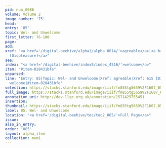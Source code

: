 ```yaml
---
pid: num_0086
volume: Volume 2
image_number: '75'
head: 
entry: '85'
topic: Wel- and Unwelcome
first_letter: 76-100
page: 
add: 
xref: "<a href='/digital-beehive/alpha1/alpha_0014/'>agreable</a>|<a href='/digital-beehive/toc/toc2_140/'>615
  [Displeasure]</a>"
see: 
index: "<a href='/digital-beehive/index5/index_4516/'>welcome</a>"
item: "#item-028431bfe"
unparsed: 
line: 'Entry: 85|Topic: Wel- and Unwelcome|Xref: agreable|Xref: 615 [Displeasure]|Index:
  welcome|#item-028431bfe'
selection: https://stacks.stanford.edu/image/iiif/fm855tg5659%2F1607_0542/269,2127,3054,559/full/0/default.jpg
full_image: https://stacks.stanford.edu/image/iiif/fm855tg5659%2F1607_0542/full/full/0/default.jpg
annotation_uri: http://dev.llgc.org.uk/annotation/1571425755451
insertion: 
thumbnail: https://stacks.stanford.edu/image/iiif/fm855tg5659%2F1607_0542/269,2127,600,180/250,/0/default.jpg
label: 85. Wel- and Unwelcome
location: "<a href='/digital-beehive/toc/toc2_065/'>Full Page</a>"
issue: 
also_in_entry: 
order: '085'
layout: alpha_item
collection: num1
---
```

